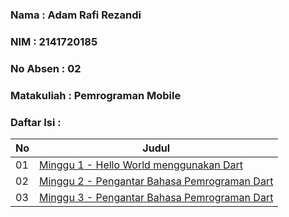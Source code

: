 ### Nama : Adam Rafi Rezandi

### NIM : 2141720185

### No Absen : 02

### Matakuliah : Pemrograman Mobile

### Daftar Isi :

| No  | Judul                                                                       |
| --- | --------------------------------------------------------------------------- |
| 01  | [Minggu 1 - Hello World menggunakan Dart](week-01/docs/screenshot.md)       |
| 02  | [Minggu 2 - Pengantar Bahasa Pemrograman Dart](week-02/docs/dokumentasi.md) |
| 03  | [Minggu 3 - Pengantar Bahasa Pemrograman Dart](week-03/docs/dokumentasi.md) |
